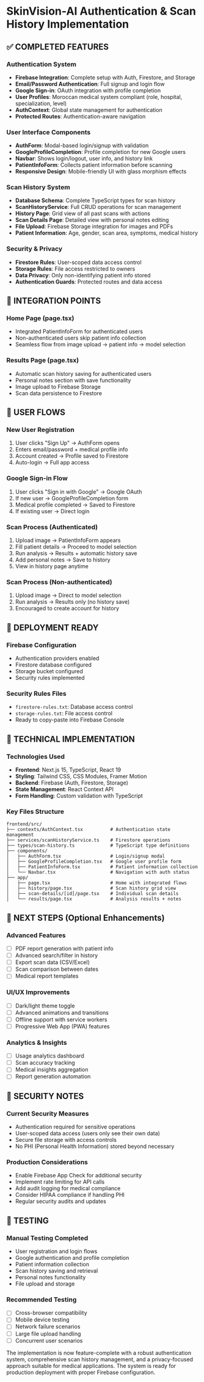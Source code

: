 # SkinVision-AI Authentication & Scan History Implementation

## ✅ COMPLETED FEATURES

### Authentication System
- **Firebase Integration**: Complete setup with Auth, Firestore, and Storage
- **Email/Password Authentication**: Full signup and login flow
- **Google Sign-in**: OAuth integration with profile completion
- **User Profiles**: Moroccan medical system compliant (role, hospital, specialization, level)
- **AuthContext**: Global state management for authentication
- **Protected Routes**: Authentication-aware navigation

### User Interface Components
- **AuthForm**: Modal-based login/signup with validation
- **GoogleProfileCompletion**: Profile completion for new Google users
- **Navbar**: Shows login/logout, user info, and history link
- **PatientInfoForm**: Collects patient information before scanning
- **Responsive Design**: Mobile-friendly UI with glass morphism effects

### Scan History System
- **Database Schema**: Complete TypeScript types for scan history
- **ScanHistoryService**: Full CRUD operations for scan management
- **History Page**: Grid view of all past scans with actions
- **Scan Details Page**: Detailed view with personal notes editing
- **File Upload**: Firebase Storage integration for images and PDFs
- **Patient Information**: Age, gender, scan area, symptoms, medical history

### Security & Privacy
- **Firestore Rules**: User-scoped data access control
- **Storage Rules**: File access restricted to owners
- **Data Privacy**: Only non-identifying patient info stored
- **Authentication Guards**: Protected routes and data access

## 🔄 INTEGRATION POINTS

### Home Page (page.tsx)
- Integrated PatientInfoForm for authenticated users
- Non-authenticated users skip patient info collection
- Seamless flow from image upload → patient info → model selection

### Results Page (page.tsx)  
- Automatic scan history saving for authenticated users
- Personal notes section with save functionality
- Image upload to Firebase Storage
- Scan data persistence to Firestore

## 📱 USER FLOWS

### New User Registration
1. User clicks "Sign Up" → AuthForm opens
2. Enters email/password + medical profile info
3. Account created → Profile saved to Firestore
4. Auto-login → Full app access

### Google Sign-in Flow
1. User clicks "Sign in with Google" → Google OAuth
2. If new user → GoogleProfileCompletion form
3. Medical profile completed → Saved to Firestore
4. If existing user → Direct login

### Scan Process (Authenticated)
1. Upload image → PatientInfoForm appears
2. Fill patient details → Proceed to model selection
3. Run analysis → Results + automatic history save
4. Add personal notes → Save to history
5. View in history page anytime

### Scan Process (Non-authenticated)
1. Upload image → Direct to model selection
2. Run analysis → Results only (no history save)
3. Encouraged to create account for history

## 🚀 DEPLOYMENT READY

### Firebase Configuration
- Authentication providers enabled
- Firestore database configured
- Storage bucket configured
- Security rules implemented

### Security Rules Files
- `firestore-rules.txt`: Database access control
- `storage-rules.txt`: File access control
- Ready to copy-paste into Firebase Console

## 🔧 TECHNICAL IMPLEMENTATION

### Technologies Used
- **Frontend**: Next.js 15, TypeScript, React 19
- **Styling**: Tailwind CSS, CSS Modules, Framer Motion
- **Backend**: Firebase (Auth, Firestore, Storage)
- **State Management**: React Context API
- **Form Handling**: Custom validation with TypeScript

### Key Files Structure
```
frontend/src/
├── contexts/AuthContext.tsx          # Authentication state management
├── services/scanHistoryService.ts    # Firestore operations
├── types/scan-history.ts             # TypeScript type definitions
├── components/
│   ├── AuthForm.tsx                  # Login/signup modal
│   ├── GoogleProfileCompletion.tsx   # Google user profile form
│   ├── PatientInfoForm.tsx           # Patient information collection
│   └── Navbar.tsx                    # Navigation with auth status
├── app/
│   ├── page.tsx                      # Home with integrated flows
│   ├── history/page.tsx              # Scan history grid view
│   ├── scan-details/[id]/page.tsx    # Individual scan details
│   └── results/page.tsx              # Analysis results + notes
```

## 🎯 NEXT STEPS (Optional Enhancements)

### Advanced Features
- [ ] PDF report generation with patient info
- [ ] Advanced search/filter in history
- [ ] Export scan data (CSV/Excel)
- [ ] Scan comparison between dates
- [ ] Medical report templates

### UI/UX Improvements
- [ ] Dark/light theme toggle
- [ ] Advanced animations and transitions
- [ ] Offline support with service workers
- [ ] Progressive Web App (PWA) features

### Analytics & Insights
- [ ] Usage analytics dashboard
- [ ] Scan accuracy tracking
- [ ] Medical insights aggregation
- [ ] Report generation automation

## 🔐 SECURITY NOTES

### Current Security Measures
- Authentication required for sensitive operations
- User-scoped data access (users only see their own data)
- Secure file storage with access controls
- No PHI (Personal Health Information) stored beyond necessary

### Production Considerations
- Enable Firebase App Check for additional security
- Implement rate limiting for API calls
- Add audit logging for medical compliance
- Consider HIPAA compliance if handling PHI
- Regular security audits and updates

## 🧪 TESTING

### Manual Testing Completed
- User registration and login flows
- Google authentication and profile completion
- Patient information collection
- Scan history saving and retrieval
- Personal notes functionality
- File upload and storage

### Recommended Testing
- [ ] Cross-browser compatibility
- [ ] Mobile device testing
- [ ] Network failure scenarios
- [ ] Large file upload handling
- [ ] Concurrent user scenarios

The implementation is now feature-complete with a robust authentication system, comprehensive scan history management, and a privacy-focused approach suitable for medical applications. The system is ready for production deployment with proper Firebase configuration.
